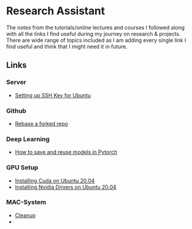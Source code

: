 # Research Assistant
The notes from the tutorials/online lectures and courses I followed along with all the links I find useful during my journey on research & projects. There are wide range of topics included as I am adding every single link I find useful and think that I might need it in future.

## Links

### Server

- [Setting up SSH Key for Ubuntu](https://www.digitalocean.com/community/tutorials/how-to-set-up-ssh-keys-on-ubuntu-1804)

### Github

- [Rebase a forked repo](https://medium.com/@topspinj/how-to-git-rebase-into-a-forked-repo-c9f05e821c8a)

### Deep Learning

- [How to save and reuse models in Pytorch](https://stackoverflow.com/questions/42703500/best-way-to-save-a-trained-model-in-pytorch)

### GPU Setup

- [Installing Cuda on Ubuntu 20.04](https://linuxconfig.org/how-to-install-cuda-on-ubuntu-20-04-focal-fossa-linux)
- [Installing Nvidia Drivers on Ubuntu 20.04](https://linuxconfig.org/how-to-install-the-nvidia-drivers-on-ubuntu-20-04-focal-fossa-linux)

### MAC-System

- [Cleanup](https://github.com/fwartner/homebrew-mac-cleanup)
- 